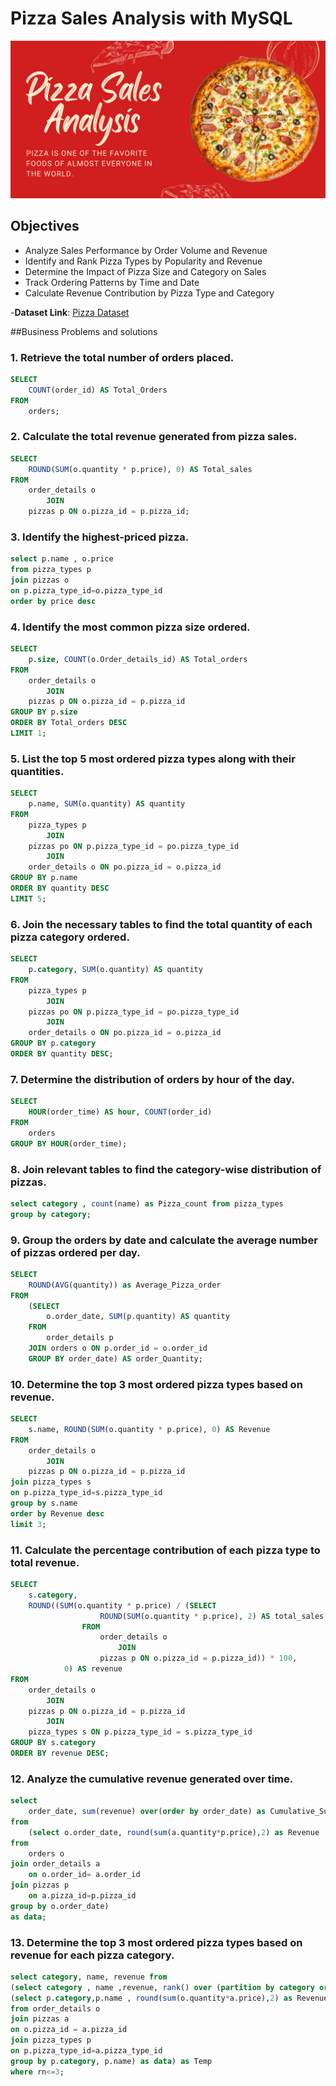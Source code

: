 #         Pizza Sales Analysis with MySQL
![Pizza logo](https://github.com/VDhakad-Datamind/Pizza_Sales_Sql_Project/blob/main/Pizza-Image1.png)

##  Objectives
- Analyze Sales Performance by Order Volume and Revenue
- Identify and Rank Pizza Types by Popularity and Revenue
- Determine the Impact of Pizza Size and Category on Sales
- Track Ordering Patterns by Time and Date
- Calculate Revenue Contribution by Pizza Type and Category

-**Dataset Link**: [Pizza Dataset](https://github.com/VDhakad-Datamind/Pizza_Sales_Sql_Project/tree/main/pizza_sales_datasets)

##Business Problems and solutions


### 1. Retrieve the total number of orders placed.

```SQL
SELECT 
    COUNT(order_id) AS Total_Orders
FROM
    orders;
```

### 2. Calculate the total revenue generated from pizza sales.  

```SQL
SELECT 
    ROUND(SUM(o.quantity * p.price), 0) AS Total_sales
FROM
    order_details o
        JOIN
    pizzas p ON o.pizza_id = p.pizza_id;
  ``` 
    
### 3. Identify the highest-priced pizza.

```SQL
select p.name , o.price
from pizza_types p
join pizzas o
on p.pizza_type_id=o.pizza_type_id
order by price desc																																																																																			limit 1 ;
```   
    
### 4. Identify the most common pizza size ordered.

```SQL
SELECT 
    p.size, COUNT(o.Order_details_id) AS Total_orders
FROM
    order_details o
        JOIN
    pizzas p ON o.pizza_id = p.pizza_id
GROUP BY p.size
ORDER BY Total_orders DESC
LIMIT 1;
```

### 5. List the top 5 most ordered pizza types along with their quantities.

```SQL
SELECT 
    p.name, SUM(o.quantity) AS quantity
FROM
    pizza_types p
        JOIN
    pizzas po ON p.pizza_type_id = po.pizza_type_id
        JOIN
    order_details o ON po.pizza_id = o.pizza_id
GROUP BY p.name
ORDER BY quantity DESC
LIMIT 5;
```

### 6. Join the necessary tables to find the total quantity of each pizza category ordered.

```SQL
SELECT 
    p.category, SUM(o.quantity) AS quantity
FROM
    pizza_types p
        JOIN
    pizzas po ON p.pizza_type_id = po.pizza_type_id
        JOIN
    order_details o ON po.pizza_id = o.pizza_id
GROUP BY p.category
ORDER BY quantity DESC;
```

### 7. Determine the distribution of orders by hour of the day.

```SQL
SELECT 
    HOUR(order_time) AS hour, COUNT(order_id)
FROM
    orders
GROUP BY HOUR(order_time);
```

### 8. Join relevant tables to find the category-wise distribution of pizzas.

```SQL
select category , count(name) as Pizza_count from pizza_types
group by category;
```

### 9. Group the orders by date and calculate the average number of pizzas ordered per day.

```SQL
SELECT 
    ROUND(AVG(quantity)) as Average_Pizza_order
FROM
    (SELECT 
        o.order_date, SUM(p.quantity) AS quantity
    FROM
        order_details p
    JOIN orders o ON p.order_id = o.order_id
    GROUP BY order_date) AS order_Quantity;
```
   
   
### 10. Determine the top 3 most ordered pizza types based on revenue.
   
```SQL
SELECT 
    s.name, ROUND(SUM(o.quantity * p.price), 0) AS Revenue
FROM
    order_details o
        JOIN
    pizzas p ON o.pizza_id = p.pizza_id
join pizza_types s 
on p.pizza_type_id=s.pizza_type_id
group by s.name
order by Revenue desc
limit 3;
```

### 11. Calculate the percentage contribution of each pizza type to total revenue.

```SQL
SELECT 
    s.category,
    ROUND((SUM(o.quantity * p.price) / (SELECT 
                    ROUND(SUM(o.quantity * p.price), 2) AS total_sales
                FROM
                    order_details o
                        JOIN
                    pizzas p ON o.pizza_id = p.pizza_id)) * 100,
            0) AS revenue
FROM
    order_details o
        JOIN
    pizzas p ON o.pizza_id = p.pizza_id
        JOIN
    pizza_types s ON p.pizza_type_id = s.pizza_type_id
GROUP BY s.category
ORDER BY revenue DESC;
```


### 12. Analyze the cumulative revenue generated over time.

```SQL 
select 
	order_date, sum(revenue) over(order by order_date) as Cumulative_Sum 
from
	(select o.order_date, round(sum(a.quantity*p.price),2) as Revenue 
from 
	orders o
join order_details a
	on o.order_id= a.order_id
join pizzas p 
	on a.pizza_id=p.pizza_id
group by o.order_date)
as data;
```





### 13. Determine the top 3 most ordered pizza types based on revenue for each pizza category.
```SQL 
select category, name, revenue from 
(select category , name ,revenue, rank() over (partition by category order by revenue desc) as rn from
(select p.category,p.name , round(sum(o.quantity*a.price),2) as Revenue
from order_details o
join pizzas a 
on o.pizza_id = a.pizza_id
join pizza_types p 
on p.pizza_type_id=a.pizza_type_id
group by p.category, p.name) as data) as Temp
where rn<=3;
```

   







   
